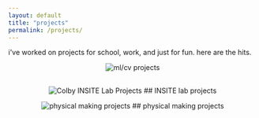 ```yaml
---
layout: default
title: "projects"
permalink: /projects/
---
```


i've worked on projects for school, work, and just for fun. here are the hits.


<p align="center">
  <img src="../assets/ml-cv-projects.png" alt="ml/cv projects"/>
  
  <h2 align="machine learning / computer vision"></h2>
</p>


<p align="center">
  <img src="../assets/insite-logo.png" alt="Colby INSITE Lab Projects"/>
  ## INSITE lab projects
</p>


<p align="center">
  <img src="../assets/maker-projects.png" alt="physical making projects"/>
  ## physical making projects
</p>

